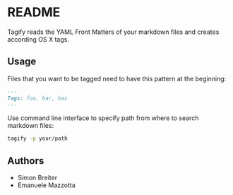 # README #

Tagify reads the YAML Front Matters of your markdown files and creates according OS X tags.

## Usage

Files that you want to be tagged need to have this pattern at the beginning:

```md
---
Tags: foo, bar, baz
---
```

Use command line interface to specify path from where to search markdown files:

```bash
tagify -p your/path
```

## Authors
- Simon Breiter
- Emanuele Mazzotta
